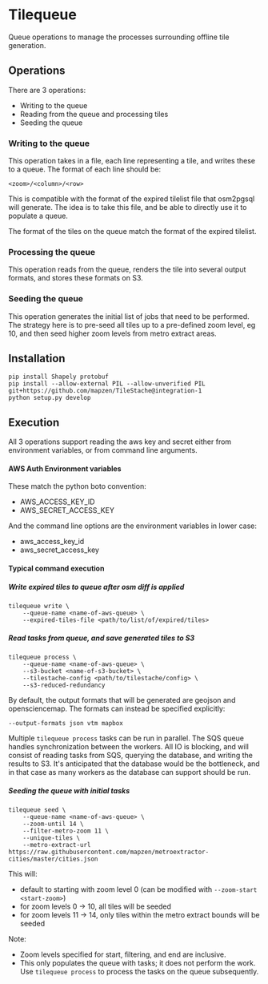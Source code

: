 # Tilequeue

Queue operations to manage the processes surrounding offline tile
generation.

## Operations

There are 3 operations:

* Writing to the queue
* Reading from the queue and processing tiles
* Seeding the queue

### Writing to the queue

This operation takes in a file, each line representing a tile, and
writes these to a queue. The format of each line should be:

    <zoom>/<column>/<row>

This is compatible with the format of the expired tilelist file that
osm2pgsql will generate. The idea is to take this file, and be able to
directly use it to populate a queue.

The format of the tiles on the queue match the format of the expired
tilelist.

### Processing the queue

This operation reads from the queue, renders the tile into several
output formats, and stores these formats on S3.

### Seeding the queue

This operation generates the initial list of jobs that need to be
performed. The strategy here is to pre-seed all tiles up to a
pre-defined zoom level, eg 10, and then seed higher zoom levels from
metro extract areas.

## Installation

    pip install Shapely protobuf
    pip install --allow-external PIL --allow-unverified PIL git+https://github.com/mapzen/TileStache@integration-1
    python setup.py develop

## Execution

All 3 operations support reading the aws key and secret either from
environment variables, or from command line arguments.

#### AWS Auth Environment variables

These match the python boto convention:

* AWS_ACCESS_KEY_ID
* AWS_SECRET_ACCESS_KEY

And the command line options are the environment variables in lower
case:

* aws_access_key_id
* aws_secret_access_key

#### Typical command execution

##### Write expired tiles to queue after osm diff is applied

    tilequeue write \
        --queue-name <name-of-aws-queue> \
        --expired-tiles-file <path/to/list/of/expired/tiles>

##### Read tasks from queue, and save generated tiles to S3

    tilequeue process \
        --queue-name <name-of-aws-queue> \
        --s3-bucket <name-of-s3-bucket> \
        --tilestache-config <path/to/tilestache/config> \
        --s3-reduced-redundancy

By default, the output formats that will be generated are geojson and
opensciencemap. The formats can instead be specified explicitly:

    --output-formats json vtm mapbox

Multiple `tilequeue process` tasks can be run in parallel. The SQS queue
handles synchronization between the workers. All IO is blocking, and
will consist of reading tasks from SQS, querying the database, and
writing the results to S3. It's anticipated that the database would be
the bottleneck, and in that case as many workers as the database can
support should be run.

##### Seeding the queue with initial tasks

    tilequeue seed \
        --queue-name <name-of-aws-queue> \
        --zoom-until 14 \
        --filter-metro-zoom 11 \
        --unique-tiles \
        --metro-extract-url https://raw.githubusercontent.com/mapzen/metroextractor-cities/master/cities.json

This will:

* default to starting with zoom level 0 (can be modified with
  `--zoom-start <start-zoom>`)
* for zoom levels 0 -> 10, all tiles will be seeded
* for zoom levels 11 -> 14, only tiles within the metro extract bounds
  will be seeded

Note:

* Zoom levels specified for start, filtering, and end are inclusive.
* This only populates the queue with tasks; it does not perform the
  work. Use `tilequeue process` to process the tasks on the queue
  subsequently.
